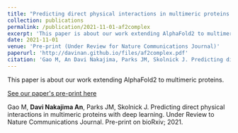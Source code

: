 ```yaml
---
title: "Predicting direct physical interactions in multimeric proteins with deep learning"
collection: publications
permalink: /publication/2021-11-01-af2complex
excerpt: 'This paper is about our work extending AlphaFold2 to multimeric proteins.'
date: 2021-11-01
venue: 'Pre-print (Under Review for Nature Communications Journal)'
paperurl: 'http://davinan.github.io/files/af2complex.pdf'
citation: 'Gao M, An Davi Nakajima, Parks JM, Skolnick J. Predicting direct physical interactions in multimeric proteins with deep learning. Under Review to Nature Communications Journal. Pre-print on bioRxiv; 2021.'
---
```

This paper is about our work extending AlphaFold2 to multimeric proteins.

[See our paper's pre-print here](https://www.biorxiv.org/content/10.1101/2021.11.09.467949v1)

Gao M, **Davi Nakajima An**, Parks JM, Skolnick J. Predicting direct physical interactions in multimeric proteins with deep learning. Under Review to Nature Communications Journal. Pre-print on bioRxiv; 2021.